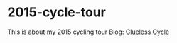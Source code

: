 # 2015-cycle-tour
This is about my 2015 cycling tour
Blog: [Clueless Cycle](http://www.cluelesscycling.com)
